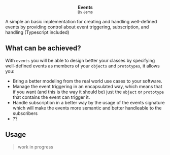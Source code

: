 <p align="center">
    <b>Events</b>
    <br/>
    <small>By Jems</small>
</p>

A simple an basic implementation for creating and handling well-defined events by providing control about event triggering, subscription, and handling (Typescript included)

## What can be achieved?

With `events` you will be able to design better your classes by specifying well-defined events as members of your `objects` and `prototypes`, it allows you:

- Bring a better modeling from the real world use cases to your software.
- Manage the event triggering in an encapsulated way, which means that if you want (and this is the way it should be) just the `object` or `prototype` that contains the event can trigger it.
- Handle subscription in a better way by the usage of the events signature which will make the events more semantic and better handleable to the subscribers
- ??

## Usage

> work in progress
